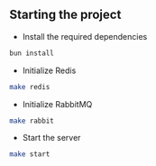 
## Starting the project 

* Install the required dependencies

```bash
bun install
```

* Initialize Redis

```bash
make redis
```

* Initialize RabbitMQ

```bash
make rabbit
```

* Start the server

```bash
make start
```
